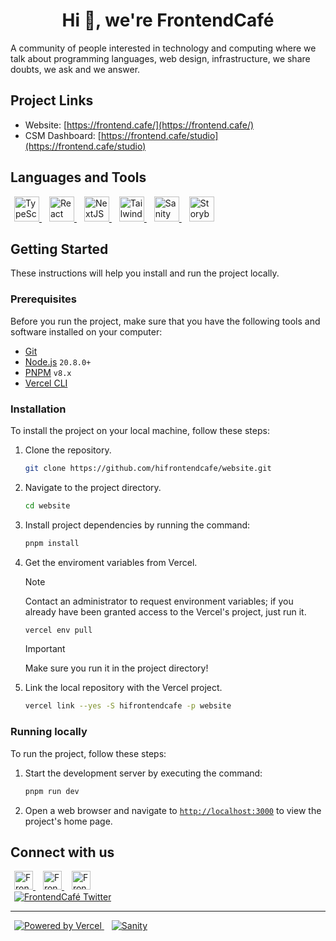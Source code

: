 <h1 align="center">Hi 👋, we're FrontendCafé</h1>

A community of people interested in technology and computing where we talk about programming languages, web design, infrastructure, we share doubts, we ask and we answer.

## Project Links

- Website: [https://frontend.cafe/](https://frontend.cafe/)
- CSM Dashboard: [https://frontend.cafe/studio](https://frontend.cafe/studio)
<!-- - Storybook:  -->

## Languages and Tools

<a href="https://www.typescriptlang.org/" target="_blank" style="margin:0px 6px">
  <img src="https://cdn.worldvectorlogo.com/logos/typescript.svg" alt="TypeScript" title='TypeScript' width="40" height="40"/>
</a>
<a href="https://react.dev/" target="_blank" style="margin:0px 6px">
  <img src="https://cdn.worldvectorlogo.com/logos/react-2.svg" alt="React" title="React" width="40" height="40"/>
</a>
<a href="https://nextjs.org/" target="_blank" style="margin:0px 6px">
  <img src="https://cdn.worldvectorlogo.com/logos/next-js.svg" alt="NextJS" title="NextJS" width="40" height="40"/>
</a>
<a href="https://tailwindcss.com/" target="_blank" style="margin:0px 6px">
  <img src="https://cdn.worldvectorlogo.com/logos/tailwindcss.svg" alt="Tailwind CSS" title="Tailwind CSS" width="40" height="40"/>
</a>
<a href="https://www.sanity.io/" target="_blank" style="margin:0px 6px">
  <img src="https://cdn.worldvectorlogo.com/logos/sanity.svg" alt="Sanity" title="Sanity" width="40" height="40"/>
</a>
<a href="https://storybook.js.org/" target="_blank" style="margin:0px 6px">
  <img src="https://cdn.worldvectorlogo.com/logos/storybook-1.svg" alt="Storybook" title="Storybook" width="40" height="40"/>
</a>

## Getting Started

These instructions will help you install and run the project locally.

### Prerequisites

Before you run the project, make sure that you have the following tools and software installed on your computer:

- [Git](https://git-scm.com/downloads)
- [Node.js](https://nodejs.org/en/download/) `20.8.0+`
- [PNPM](https://pnpm.io/installation) `v8.x`
- [Vercel CLI](https://vercel.com/docs/cli#installing-vercel-cli)

### Installation

To install the project on your local machine, follow these steps:

1. Clone the repository.

   ```bash
   git clone https://github.com/hifrontendcafe/website.git
   ```

2. Navigate to the project directory.

   ```bash
   cd website
   ```

3. Install project dependencies by running the command:

   ```bash
   pnpm install
   ```

4. Get the enviroment variables from Vercel.

   > [!NOTE]
   > Contact an administrator to request environment variables; if you already have been granted access to the Vercel's project, just run it.

   ```bash
   vercel env pull
   ```

   > [!IMPORTANT]
   > Make sure you run it in the project directory!

5. Link the local repository with the Vercel project.

   ```bash
   vercel link --yes -S hifrontendcafe -p website
   ```

### Running locally

To run the project, follow these steps:

1. Start the development server by executing the command:

   ```bash
   pnpm run dev
   ```

2. Open a web browser and navigate to [`http://localhost:3000`](https://localhost:3000/) to view the project's home page.

## Connect with us

<a href="https://twitter.com/frontendcafe" target="_blank" style="margin:0px 6px">
  <img src="https://cdn.worldvectorlogo.com/logos/twitter-3.svg" alt="FrontendCafé Twitter" height="30" width="30" />
</a>
<a href="https://www.linkedin.com/company/frontendcafe/" target="_blank" style="margin:0px 6px">
  <img src="https://cdn.worldvectorlogo.com/logos/linkedin-icon-2.svg" alt="FrontendCafé LinkedIn" height="30" width="30" />
</a>
<a href="https://discord.gg/frontendcafe" target="_blank" style="margin:0px 6px">
  <img src="https://cdn.worldvectorlogo.com/logos/discord.svg" alt="FrontendCafé Discord" height="30" width="30" />
</a>

<br/>

<a href="https://twitter.com/frontendcafe" target="_blank" style="margin:0px 6px">
  <img src="https://img.shields.io/twitter/follow/frontendcafe?logo=twitter&style=for-the-badge" alt="FrontendCafé Twitter" />
</a>

---

<a href="https://vercel.com/?utm_source=hifrontendcafe&utm_campaign=oss" style="margin:0px 6px" >
  <img src="https://www.datocms-assets.com/31049/1618983297-powered-by-vercel.svg" alt="Powered by Vercel" title="Powered by Vercel" />
</a>
<a href="https://sanity.io" style="margin:0px 6px" >
  <img src="https://cdn.sanity.io/images/3do82whm/next/51af00784c5addcf63ae7f0c416756acca7e63ac-353x71.svg?w=190&fm=png&dl=sanity-logo.png" alt="Sanity" title="Sanity" />
</a>
